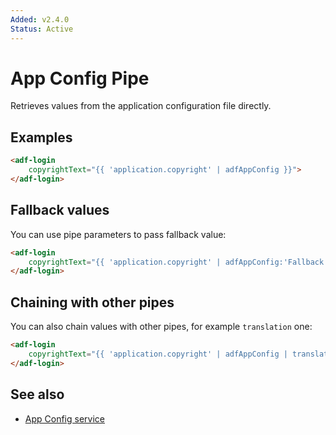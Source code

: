 ```yaml
---
Added: v2.4.0
Status: Active
---
```


# App Config Pipe

Retrieves values from the application configuration file directly.

## Examples

```html
<adf-login
    copyrightText="{{ 'application.copyright' | adfAppConfig }}">
</adf-login>
```

## Fallback values

You can use pipe parameters to pass fallback value:

```html
<adf-login
    copyrightText="{{ 'application.copyright' | adfAppConfig:'Fallback Text' }}">
</adf-login>
```

## Chaining with other pipes

You can also chain values with other pipes, for example `translation` one:

```html
<adf-login
    copyrightText="{{ 'application.copyright' | adfAppConfig | translate }}">
</adf-login>
```

## See also

-   [App Config service](app-config.service.md)
